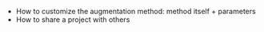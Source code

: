 - How to customize the augmentation method: method itself + parameters
- How to share a project with others